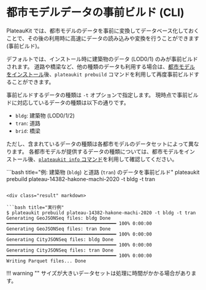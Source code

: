 
# 都市モデルデータの事前ビルド (CLI)

PlateauKit では、都市モデルのデータを事前に変換してデータベース化しておくことで、その後の利用時に高速にデータの読み込みや変換を行うことができます (事前ビルド)。

デフォルトでは、インストール時に建築物のデータ (LOD0/1) のみが事前ビルドされます。
道路や橋梁など、他の種類のデータも利用する場合は、[都市モデルをインストール](prebuild.md)後、`plateaukit prebuild` コマンドを利用して再度事前ビルドすることができます。

事前ビルドするデータの種類は `-t` オプションで指定します。
現時点で事前ビルドに対応しているデータの種類は以下の通りです。

- `bldg`: 建築物 (LOD0/1/2)
- `tran`: 道路
- `brid`: 橋梁

ただし、含まれているデータの種類は各都市モデルのデータセットによって異なります。
各都市モデルが提供するデータの種類については、都市モデルをインストール後、[`plateaukit info` コマンド](info.md)を利用して確認してください。

```bash title="例: 建築物 (`bldg`) と道路 (`tran`) のデータを事前ビルド"
plateaukit prebuild plateau-14382-hakone-machi-2020 -t bldg -t tran
```

<div class="result" markdown>

```bash title="実行例"
$ plateaukit prebuild plateau-14382-hakone-machi-2020 -t bldg -t tran
Generating GeoJSONSeq files: bldg Done ━━━━━━━━━━━━━━━━━━━━━━━━━━━━━━━━━━━━━━━━ 100% 0:00:00
Generating GeoJSONSeq files: tran Done ━━━━━━━━━━━━━━━━━━━━━━━━━━━━━━━━━━━━━━━━ 100% 0:00:00
Generating CityJSONSeq files: bldg Done ━━━━━━━━━━━━━━━━━━━━━━━━━━━━━━━━━━━━━━━━ 100% 0:00:00
Generating CityJSONSeq files: tran Done ━━━━━━━━━━━━━━━━━━━━━━━━━━━━━━━━━━━━━━━━ 100% 0:00:00
Writing Parquet files... Done
```

</div>

!!! warning ""
    サイズが大きいデータセットは処理に時間がかかる場合があります。
